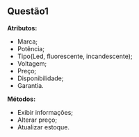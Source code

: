 ## Questão1

**Atributos:**                                      
* Marca;                                            
* Potência;                                         
* Tipo(Led, fluorescente, incandescente);           
* Voltagem;
* Preço;
* Disponibilidade;
* Garantia.

**Métodos:**
* Exibir informações;                                            
* Alterar preço;                                         
* Atualizar estoque.
